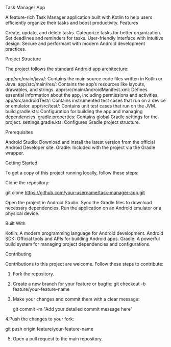 Task Manager App

A feature-rich Task Manager application built with Kotlin to help users efficiently organize their tasks and boost productivity.
Features

  Create, update, and delete tasks.
  Categorize tasks for better organization.
  Set deadlines and reminders for tasks.
  User-friendly interface with intuitive design.
  Secure and performant with modern Android development practices.

Project Structure

The project follows the standard Android app architecture:

  app/src/main/java/: Contains the main source code files written in Kotlin or Java.
  app/src/main/res/: Contains the app’s resources like layouts, drawables, and strings.
  app/src/main/AndroidManifest.xml: Defines essential information about the app, including permissions and activities.
  app/src/androidTest/: Contains instrumented test cases that run on a device or emulator.
  app/src/test/: Contains unit test cases that run on the JVM.
  build.gradle.kts: Configuration for building the app and managing dependencies.
  gradle.properties: Contains global Gradle settings for the project.
  settings.gradle.kts: Configures Gradle project structure.

Prerequisites

  Android Studio: Download and install the latest version from the official Android Developer site.
  Gradle: Included with the project via the Gradle wrapper.

Getting Started

To get a copy of this project running locally, follow these steps:

Clone the repository:

  git clone https://github.com/your-username/task-manager-app.git

Open the project in Android Studio.
Sync the Gradle files to download necessary dependencies.
Run the application on an Android emulator or a physical device.

Built With

  Kotlin: A modern programming language for Android development.
  Android SDK: Official tools and APIs for building Android apps.
  Gradle: A powerful build system for managing project dependencies and configurations.

Contributing

Contributions to this project are welcome. Follow these steps to contribute:

  1. Fork the repository.
  2. Create a new branch for your feature or bugfix:
        git checkout -b feature/your-feature-name
  3. Make your changes and commit them with a clear message:

     git commit -m "Add your detailed commit message here"
     
  4.Push the changes to your fork:
  
  git push origin feature/your-feature-name
  
  5. Open a pull request to the main repository.




  
